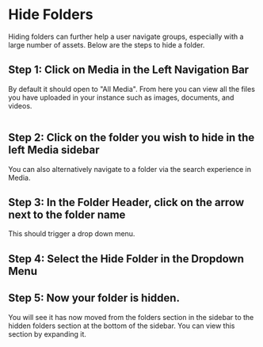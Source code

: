 # Hide Folders

Hiding folders can further help a user navigate groups, especially with a large number of assets. Below are the steps to hide a folder.&#x20;

## Step 1: Click on Media in the Left Navigation Bar

By default it should open to "All Media". From here you can view all the files you have uploaded in your instance such as images, documents, and videos.

<figure><img src="https://files.gitbook.com/v0/b/gitbook-x-prod.appspot.com/o/spaces%2F-LKUXrO8I7u5ufn3Lefn%2Fuploads%2FxK7hAme2xyOJQzuvWZqq%2FScreen%20Shot%202022-10-26%20at%203.24.45%20PM.png?alt=media&#x26;token=73e3c2bc-474e-4f18-ae9f-a2fb3effffbd" alt=""><figcaption></figcaption></figure>

## Step 2: Click on the folder you wish to hide in the left Media sidebar

You can also alternatively navigate to a folder via the search experience in Media.

## Step 3: In the Folder Header, click on the arrow next to the folder name

This should trigger a drop down menu.&#x20;

## Step 4: Select the Hide Folder in the Dropdown Menu

## Step 5: Now your folder is hidden.&#x20;

You will see it has now moved from the folders section in the sidebar to the hidden folders section at the bottom of the sidebar. You can view this section by expanding it.&#x20;
